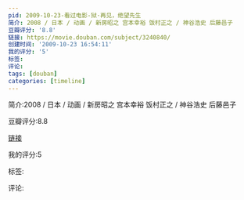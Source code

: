 ```yaml
---
pid: 2009-10-23-看过电影-狱·再见，绝望先生
简介: 2008 / 日本 / 动画 / 新房昭之 宫本幸裕 饭村正之 / 神谷浩史 后藤邑子
豆瓣评分: '8.8'
链接: https://movie.douban.com/subject/3240840/
创建时间: '2009-10-23 16:54:11'
我的评分: '5'
标签:
评论:
tags: [douban]
categories: [timeline]
---
```

简介:2008 / 日本 / 动画 / 新房昭之 宫本幸裕 饭村正之 / 神谷浩史 后藤邑子

豆瓣评分:8.8

[链接](https://movie.douban.com/subject/3240840/)

我的评分:5

标签:

评论:

